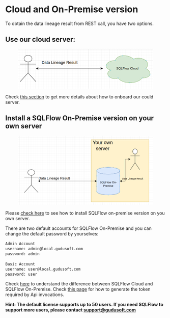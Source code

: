 # Cloud and On-Premise version

To obtain the data lineage result from REST call, you have two options.

## Use our cloud server:

<figure><img src="../../../.gitbook/assets/222_20221203221711.png" alt=""><figcaption></figcaption></figure>

Check [this section](../../../3.-api-docs/prerequisites.md#sqlflow-cloud-server) to get more details about how to onboard our could server.

## Install a SQLFlow On-Premise version on your own server

<figure><img src="../../../.gitbook/assets/111_20221203221701.png" alt=""><figcaption></figcaption></figure>

Please [check here](../) to see how to install SQLFlow on-premise version on you own server.&#x20;

There are two default accounts for SQLFlow On-Premise and you can change the default password by yourselves:

```
Admin Account
username: admin@local.gudusoft.com
password: admin

Basic Account
username: user@local.gudusoft.com
password: user
```

Check [here](../../../3.-api-docs/prerequisites.md#difference-between-using-sqlflow-cloud-server-and-sqlflow-on-premise-version) to understand the difference between SQLFlow Cloud and SQLFlow On-Premise. Check [this page](../../../3.-api-docs/using-the-rest-api.md#1.-generate-a-token) for how to generate the token required by Api invocations.

**Hint: The default license supports up to 50 users. If you need SQLFlow to support more users, please contact support@gudusoft.com**
